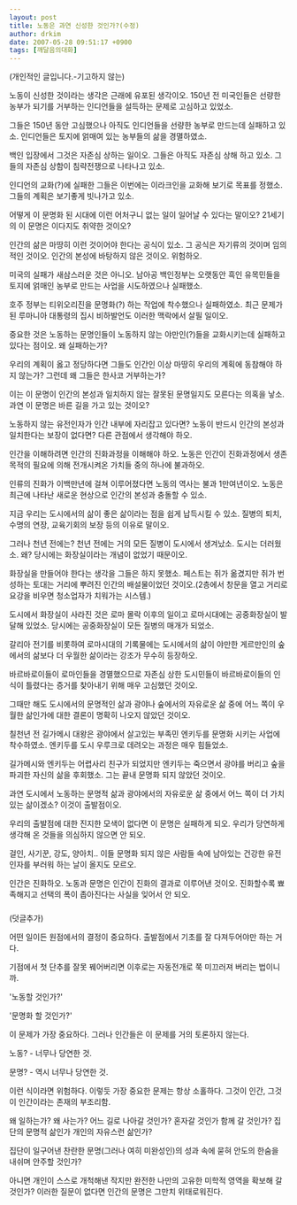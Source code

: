 ```yaml
---
layout: post
title: 노동은 과연 신성한 것인가?(수정)
author: drkim
date: 2007-05-28 09:51:17 +0900
tags: [깨달음의대화]
---
```

(개인적인 글입니다.-기고하지 않는)
  

  
노동이 신성한 것이라는 생각은 근래에 유포된 생각이오. 150년 전 미국인들은 선량한 농부가 되기를 거부하는 인디언들을 설득하는 문제로 고심하고 있었소. 
  

  
그들은 150년 동안 고심했으나 아직도 인디언들을 선량한 농부로 만드는데 실패하고 있소. 인디언들은 토지에 얽매여 있는 농부들의 삶을 경멸하였소. 
  

  
백인 입장에서 그것은 자존심 상하는 일이오. 그들은 아직도 자존심 상해 하고 있소. 그들의 자존심 상함이 침략전쟁으로 나타나고 있소. 
  

  
인디언의 교화(?)에 실패한 그들은 이번에는 이라크인을 교화해 보기로 목표를 정했소. 그들의 계획은 보기좋게 빗나가고 있소.
  

  
어떻게 이 문명화 된 시대에 이런 어처구니 없는 일이 일어날 수 있다는 말이오? 21세기의 이 문명은 이다지도 취약한 것이오? 
  

  
인간의 삶은 마땅히 이런 것이어야 한다는 공식이 있소. 그 공식은 자기류의 것이며 임의적인 것이오. 인간의 본성에 바탕하지 않은 것이오. 위험하오.
  

  
미국의 실패가 새삼스러운 것은 아니오. 남아공 백인정부는 오랫동안 흑인 유목민들을 토지에 얽매인 농부로 만드는 사업을 시도하였으나 실패했소. 
  

  
호주 정부는 티위오리진을 문명화(?) 하는 작업에 착수했으나 실패하였소. 최근 문제가 된 루마니아 대통령의 집시 비하발언도 이러한 맥락에서 살필 일이오.
  

  
중요한 것은 노동하는 문명인들이 노동하지 않는 야만인(?)들을 교화시키는데 실패하고 있다는 점이오. 왜 실패하는가?
  

  
우리의 계획이 옳고 정당하다면 그들도 인간인 이상 마땅히 우리의 계획에 동참해야 하지 않는가? 그런데 왜 그들은 한사코 거부하는가? 
  

  
이는 이 문명이 인간의 본성과 일치하지 않는 잘못된 문명일지도 모른다는 의혹을 낳소. 과연 이 문명은 바른 길을 가고 있는 것이오?
  

  
노동하지 않는 유전인자가 인간 내부에 자리잡고 있다면? 노동이 반드시 인간의 본성과 일치한다는 보장이 없다면? 다른 관점에서 생각해야 하오. 
  

  
인간을 이해하려면 인간의 진화과정을 이해해야 하오. 노동은 인간이 진화과정에서 생존목적의 필요에 의해 전개시켜온 가치들 중의 하나에 불과하오.
  

  
인류의 진화가 이백만년에 걸쳐 이루어졌다면 노동의 역사는 불과 1만여년이오. 노동은 최근에 나타난 새로운 현상으로 인간의 본성과 충돌할 수 있소. 
  

  
지금 우리는 도시에서의 삶이 좋은 삶이라는 점을 쉽게 납득시킬 수 있소. 질병의 퇴치, 수명의 연장, 교육기회의 보장 등의 이유로 말이오. 
  

  
그러나 천년 전에는? 천년 전에는 거의 모든 질병이 도시에서 생겨났소. 도시는 더러웠소. 왜? 당시에는 화장실이라는 개념이 없었기 때문이오. 
  

  
화장실을 만들어야 한다는 생각을 그들은 하지 못했소. 페스트는 쥐가 옮겼지만 쥐가 번성하는 토대는 거리에 뿌려진 인간의 배설물이었던 것이오.(2층에서 창문을 열고 거리로 요강을 비우면 청소업자가 치워가는 시스템.)
  

  
도시에서 화장실이 사라진 것은 로마 몰락 이후의 일이고 로마시대에는 공중화장실이 발달해 있었소. 당시에는 공중화장실이 모든 질병의 매개가 되었소.
  

  
갈리아 전기를 비롯하여 로마시대의 기록물에는 도시에서의 삶이 야만한 게르만인의 숲에서의 삶보다 더 우월한 삶이라는 강조가 무수히 등장하오.
  

  
바르바로이들이 로마인들을 경멸했으므로 자존심 상한 도시민들이 바르바로이들의 인식이 틀렸다는 증거를 찾아내기 위해 매우 고심했던 것이오.
  

  
그때만 해도 도시에서의 문명적인 삶과 광야나 숲에서의 자유로운 삶 중에 어느 쪽이 우월한 삶인가에 대한 결론이 명확히 나오지 않았던 것이오.
  

  
칠천년 전 길가메시 대왕은 광야에서 살고있는 부족민 엔키두를 문명화 시키는 사업에 착수하였소. 엔키두를 도시 우루크로 데려오는 과정은 매우 힘들었소.
  

  
길가메시와 엔키두는 어렵사리 친구가 되었지만 엔키두는 죽으면서 광야를 버리고 숲을 파괴한 자신의 삶을 후회했소. 그는 끝내 문명화 되지 않았던 것이오.
  

  
과연 도시에서 노동하는 문명적 삶과 광야에서의 자유로운 삶 중에서 어느 쪽이 더 가치있는 삶이겠소? 이것이 출발점이오.
  

  
우리의 출발점에 대한 진지한 모색이 없다면 이 문명은 실패하게 되오. 우리가 당연하게 생각해 온 것들을 의심하지 않으면 안 되오.
  

  
걸인, 사기꾼, 강도, 양아치.. 이들 문명화 되지 않은 사람들 속에 남아있는 건강한 유전인자를 부러워 하는 날이 올지도 모르오.
  

  
인간은 진화하오. 노동과 문명은 인간이 진화의 결과로 이루어낸 것이오. 진화할수록 뾰족해지고 선택의 폭이 좁아진다는 사실을 잊어서 안 되오.
  
###
  

  
(덧글추가)
  

  
어떤 일이든 원점에서의 결정이 중요하다. 출발점에서 기초를 잘 다져두어야만 하는 거다.
   

  
기점에서 첫 단추를 잘못 꿰어버리면 이후로는 자동전개로 쭉 미끄러져 버리는 법이니까.
   

  
'노동할 것인가?'
  
'문명화 할 것인가?'
   

  
이 문제가 가장 중요하다. 그러나 인간들은 이 문제를 거의 토론하지 않는다.
   

  
노동? - 너무나 당연한 것. 
  
문명? - 역시 너무나 당연한 것.
   

  
이런 식이라면 위험하다. 이렇듯 가장 중요한 문제는 항상 소홀하다. 그것이 인간, 그것이 인간이라는 존재의 부조리함.
   

  
왜 일하는가? 왜 사는가? 어느 길로 나아갈 것인가? 혼자갈 것인가 함께 갈 것인가? 집단의 문명적 삶인가 개인의 자유스런 삶인가?
   

  
집단이 일구어낸 찬란한 문명(그러나 여히 미완성인)의 성과 속에 묻혀 안도의 한숨을 내쉬며 안주할 것인가?
   

  
아니면 개인이 스스로 개척해낸 작지만 완전한 나만의 고유한 미학적 영역을 확보해 갈 것인가? 이러한 질문이 없다면 인간의 문명은 그만치 위태로워진다.